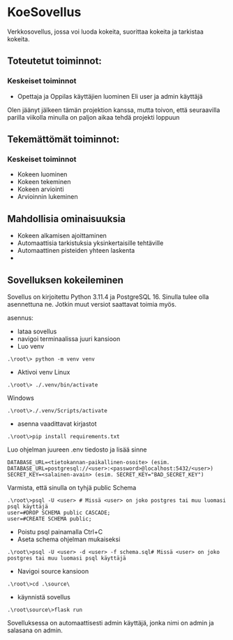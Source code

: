 # KoeSovellus
Verkkosovellus, jossa voi luoda kokeita, suorittaa kokeita ja tarkistaa kokeita.

## Toteutetut toiminnot:
### Keskeiset toiminnot
- Opettaja ja Oppilas käyttäjien luominen Eli user ja admin käyttäjä


Olen jäänyt jälkeen tämän projektion kanssa, mutta toivon, että seuraavilla parilla viikolla minulla on paljon aikaa tehdä projekti loppuun

## Tekemättömät toiminnot:
### Keskeiset toiminnot
- Kokeen luominen
- Kokeen tekeminen
- Kokeen arviointi
- Arvioinnin lukeminen

## Mahdollisia ominaisuuksia
- Kokeen alkamisen ajoittaminen
- Automaattisia tarkistuksia yksinkertaisille tehtäville
- Automaattinen pisteiden yhteen laskenta
- 

## Sovelluksen kokeileminen
Sovellus on kirjoitettu Python 3.11.4 ja PostgreSQL 16. Sinulla tulee olla asennettuna ne. Jotkin muut versiot saattavat toimia myös.

asennus:
- lataa sovellus
- navigoi terminaalissa juuri kansioon
- Luo venv
```
.\root\> python -m venv venv
```
- Aktivoi venv
Linux
```
.\root\> ./.venv/bin/activate
```
Windows
```
.\root\>./.venv/Scripts/activate
```
- asenna vaadittavat kirjastot
```
.\root\>pip install requirements.txt
```
Luo ohjelman juureen .env tiedosto ja lisää sinne
```
DATABASE_URL=<tietokannan-paikallinen-osoite> (esim. DATABASE_URL=postgresql://<user>:<password>@localhost:5432/<user>)
SECRET_KEY=<salainen-avain> (esim. SECRET_KEY="BAD_SECRET_KEY")
```

Varmista, että sinulla on tyhjä public Schema

```
.\root\>psql -U <user> # Missä <user> on joko postgres tai muu luomasi psql käyttäjä
user=#DROP SCHEMA public CASCADE;
user=#CREATE SCHEMA public;
```
- Poistu psql painamalla Ctrl+C
- Aseta schema ohjelman mukaiseksi
```
.\root\>psql -U <user> -d <user> -f schema.sql# Missä <user> on joko postgres tai muu luomasi psql käyttäjä
```
- Navigoi source kansioon
```
.\root\>cd .\source\
```
- käynnistä sovellus
```
.\root\source\>flask run
```

Sovelluksessa on automaattisesti admin käyttäjä, jonka nimi on admin ja salasana on admin.